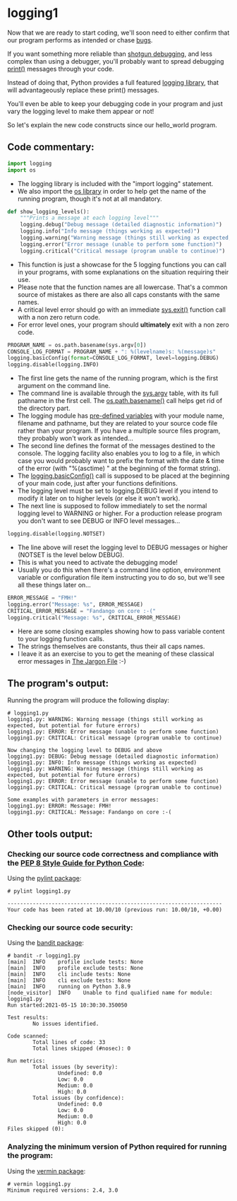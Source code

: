 # logging1
Now that we are ready to start coding, we'll soon need to either confirm that our program performs as intended or chase [bugs](http://www.catb.org/jargon/html/B/bug.html).

If you want something more reliable than [shotgun debugging](http://www.catb.org/jargon/html/S/shotgun-debugging.html), and less complex than using a debugger, you'll probably want to spread debugging [print()](https://docs.python.org/3/library/functions.html#print) messages through your code.

Instead of doing that, Python provides a full featured [logging library](https://docs.python.org/3/library/logging.html), that will advantageously replace these print() messages.

You'll even be able to keep your debugging code in your program and just vary the logging level to make them appear or not!

So let's explain the new code constructs since our hello_world program.

## Code commentary:
```Python
import logging
import os
```

* The logging library is included with the "import logging" statement.
* We also import the [os library](https://docs.python.org/3/library/os.html) in order to help get the name of the running program, though it's not at all mandatory.

```Python
def show_logging_levels():
    """Prints a message at each logging level"""
    logging.debug("Debug message (detailed diagnostic information)")
    logging.info("Info message (things working as expected)")
    logging.warning("Warning message (things still working as expected, but potential for future errors)")
    logging.error("Error message (unable to perform some function)")
    logging.critical("Critical message (program unable to continue)")
```

* This function is just a showcase for the 5 logging functions you can call in your programs, with some explanations on the situation requiring their use.
* Please note that the function names are all lowercase. That's a common source of mistakes as there are also all caps constants with the same names.
* A critical level error should go with an immediate [sys.exit()](https://docs.python.org/3/library/sys.html#sys.exit) function call with a non zero return code.
* For error level ones, your program should **ultimately** exit with a non zero code. 

```Python
PROGRAM_NAME = os.path.basename(sys.argv[0])
CONSOLE_LOG_FORMAT = PROGRAM_NAME + ": %(levelname)s: %(message)s"
logging.basicConfig(format=CONSOLE_LOG_FORMAT, level=logging.DEBUG)
logging.disable(logging.INFO)
```

* The first line gets the name of the running program, which is the first argument on the command line.
* The command line is available through the [sys.argv](https://docs.python.org/3/library/sys.html#sys.argv) table, with its full pathname in the first cell. The [os.path.basename()](https://docs.python.org/3/library/os.path.html#os.path.basename) call helps get rid of the directory part.
* The logging module has [pre-defined variables](https://docs.python.org/3/library/logging.html#logging.basicConfig) with your module name, filename and pathname, but they are related to your source code file rather than your program. If you have a multiple source files program, they probably won't work as intended...
* The second line defines the format of the messages destined to the console. The logging facility also enables you to log to a file, in which case you would probably want to prefix the format with the date & time of the error (with "%(asctime) " at the beginning of the format string).
* The [logging.basicConfig()](https://docs.python.org/3/library/logging.html#logging.basicConfig) call is supposed to be placed at the beginning of your main code, just after your functions definitions.
* The logging level must be set to logging.DEBUG level if you intend to modify it later on to higher levels (or else it won't work).
* The next line is supposed to follow immediately to set the normal logging level to WARNING or higher. For a production release program you don't want to see DEBUG or INFO level messages...

```Python
logging.disable(logging.NOTSET)
```

* The line above will reset the logging level to DEBUG messages or higher (NOTSET is the level below DEBUG).
* This is what you need to activate the debugging mode!
* Usually you do this when there's a command line option, environment variable or configuration file item instructing you to do so, but we'll see all these things later on...

```Python
ERROR_MESSAGE = "FMH!"
logging.error("Message: %s", ERROR_MESSAGE)
CRITICAL_ERROR_MESSAGE = "Fandango on core :-("
logging.critical("Message: %s", CRITICAL_ERROR_MESSAGE)
```

* Here are some closing examples showing how to pass variable content to your logging function calls.
* The strings themselves are constants, thus their all caps names.
* I leave it as an exercise to you to get the meaning of these classical error messages in [The Jargon File](http://www.catb.org/jargon/html/index.html) :-)

## The program's output:
Running the program will produce the following display:
```
# logging1.py
logging1.py: WARNING: Warning message (things still working as expected, but potential for future errors)
logging1.py: ERROR: Error message (unable to perform some function)
logging1.py: CRITICAL: Critical message (program unable to continue)

Now changing the logging level to DEBUG and above
logging1.py: DEBUG: Debug message (detailed diagnostic information)
logging1.py: INFO: Info message (things working as expected)
logging1.py: WARNING: Warning message (things still working as expected, but potential for future errors)
logging1.py: ERROR: Error message (unable to perform some function)
logging1.py: CRITICAL: Critical message (program unable to continue)

Some examples with parameters in error messages:
logging1.py: ERROR: Message: FMH!
logging1.py: CRITICAL: Message: Fandango on core :-(
```

## Other tools output:

### Checking our source code correctness and compliance with the [PEP 8 Style Guide for Python Code](https://www.python.org/dev/peps/pep-0008/):
Using the [pylint package](https://pypi.org/project/pylint/):
```
# pylint logging1.py

--------------------------------------------------------------------
Your code has been rated at 10.00/10 (previous run: 10.00/10, +0.00)
```

### Checking our source code security:
Using the [bandit package](https://pypi.org/project/bandit/):
```
# bandit -r logging1.py
[main]  INFO    profile include tests: None
[main]  INFO    profile exclude tests: None
[main]  INFO    cli include tests: None
[main]  INFO    cli exclude tests: None
[main]  INFO    running on Python 3.8.9
[node_visitor]  INFO    Unable to find qualified name for module: logging1.py
Run started:2021-05-15 10:30:30.350050

Test results:
        No issues identified.

Code scanned:
        Total lines of code: 33
        Total lines skipped (#nosec): 0

Run metrics:
        Total issues (by severity):
                Undefined: 0.0
                Low: 0.0
                Medium: 0.0
                High: 0.0
        Total issues (by confidence):
                Undefined: 0.0
                Low: 0.0
                Medium: 0.0
                High: 0.0
Files skipped (0):
```

### Analyzing the minimum version of Python required for running the program:
Using the [vermin package](https://pypi.org/project/vermin/):
```
# vermin logging1.py
Minimum required versions: 2.4, 3.0
```
